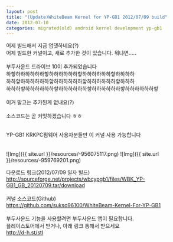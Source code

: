 ```yaml
---
layout: post
title: "(Update)WhiteBeam Kernel for YP-GB1 2012/07/09 build"
date: 2012-07-10
categories: migrated(old) android kernel development yp-gb1
---
```


 어제 빌드해서 지금 업댓하네요(?)<br>
어제 빌드한 커널이고, 새로 추가한 것이 있습니다. 뭐냐면.....<br>
<br>
부두사운드 드라이브 10이 추가되었습니다 <br>
하핳하하하하하하핳하하하하하하핳하하하하하하핳하하하하<br>
하하핳하하하하하하핳하하하하하하핳하하하하하하핳하하하<br>
하하하핳하하하하하하핳하하하하하하핳하하하하하하핳하하하하하하핳<br>
<br>
이거 말고는 추가된게 없내요(?)<br>
<br>
소스코드는 곧 커밋하겠습니다 ㅎㅎ<br>
<br>

YP-GB1 KRKPC펌웨어 사용자분들만 이 커널 사용 가능합니다<br>
<br><br>
![Img]({{ site.url }}/resources/-956075117.png)
![Img]({{ site.url }}/resources/-959769201.png)
<br>

다운로드 링크(2012/07/09 일자 빌드)<br>
http://sourceforge.net/projects/wbcypgb1/files/WBK_YP-GB1_GB_20120709.tar/download<br>
<br>
커널 소스코드(Github)<br>
https://github.com/sukso96100/WhiteBeam-Kernel-For-YP-GB1<br>
<br>
 부두사운드 기능을 사용할려면 부두사운드 앱이 필요합니다. <br>
플레이스토어에서 받거나, 아래 링크 통해서 받으세요<br>
http://d-h.st/stI <br>